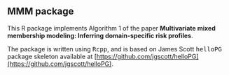 ## MMM package

This R package implements Algorithm 1 of the paper **Multivariate mixed membership modeling: Inferring domain-specific risk profiles**.

The package is written using <tt>Rcpp</tt>, and is based on James Scott <tt>helloPG</tt> package skeleton available at [https://github.com/jgscott/helloPG](https://github.com/jgscott/helloPG).

